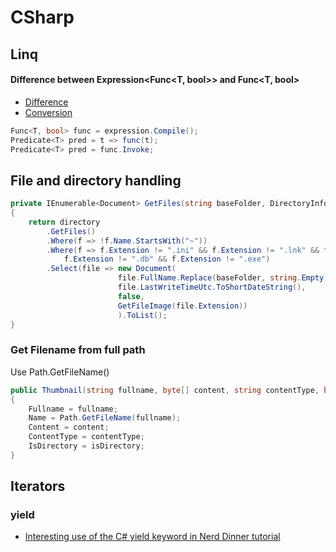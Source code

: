 # CSharp

## Linq

#### Difference between Expression<Func<T, bool>> and Func<T, bool>

* [Difference](http://stackoverflow.com/questions/2664841/difference-between-expressionfunc-and-func)
* [Conversion](http://stackoverflow.com/questions/1217749/how-to-convert-an-expressionfunct-bool-to-a-predicatet)

```csharp
Func<T, bool> func = expression.Compile();
Predicate<T> pred = t => func(t);
Predicate<T> pred = func.Invoke;
```

## File and directory handling

```csharp
private IEnumerable<Document> GetFiles(string baseFolder, DirectoryInfo directory)
{
    return directory
        .GetFiles()
        .Where(f => !f.Name.StartsWith("~"))
        .Where(f => f.Extension != ".ini" && f.Extension != ".lnk" && f.Extension != ".config" &&
            f.Extension != ".db" && f.Extension != ".exe")
        .Select(file => new Document(
                        file.FullName.Replace(baseFolder, string.Empty),
                        file.LastWriteTimeUtc.ToShortDateString(),
                        false,
                        GetFileImage(file.Extension))
                        ).ToList();
}

```

### Get Filename from full path

Use Path.GetFileName()

```csharp
public Thumbnail(string fullname, byte[] content, string contentType, bool isDirectory)
{
    Fullname = fullname;
    Name = Path.GetFileName(fullname); 
    Content = content;
    ContentType = contentType;
    IsDirectory = isDirectory;
}
```


## Iterators

### yield

* [Interesting use of the C# yield keyword in Nerd Dinner tutorial](http://stackoverflow.com/questions/1971053/interesting-use-of-the-c-sharp-yield-keyword-in-nerd-dinner-tutorial)


